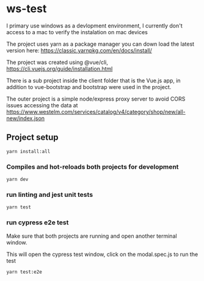 # ws-test

I primary use windows as a devlopment environment, I currently don't access to a mac to verify the instalation on mac devices

The project uses yarn as a package manager you can down load the latest version here: https://classic.yarnpkg.com/en/docs/install/

The project was created using @vue/cli, https://cli.vuejs.org/guide/installation.html

There is a sub project inside the client folder that is the Vue.js app, in addition to vue-bootstrap and bootstrap were used in the project.

The outer project is a simple node/express proxy server to avoid CORS issues accessing the data at https://www.westelm.com/services/catalog/v4/category/shop/new/all-new/index.json

## Project setup

```
yarn install:all
```

### Compiles and hot-reloads both projects for development

```
yarn dev
```

### run linting and jest unit tests

```
yarn test
```

### run cypress e2e test

Make sure that both projects are running and open another terminal window.

This will open the cypress test window, click on the modal.spec.js to run the test

```
yarn test:e2e
```
